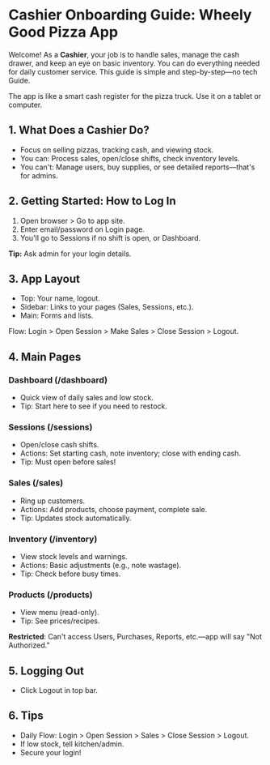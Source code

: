 # Cashier Onboarding Guide: Wheely Good Pizza App

Welcome! As a **Cashier**, your job is to handle sales, manage the cash drawer, and keep an eye on basic inventory. You can do everything needed for daily customer service. This guide is simple and step-by-step—no tech Guide.

The app is like a smart cash register for the pizza truck. Use it on a tablet or computer.

## 1. What Does a Cashier Do?

- Focus on selling pizzas, tracking cash, and viewing stock.
- You can: Process sales, open/close shifts, check inventory levels.
- You can't: Manage users, buy supplies, or see detailed reports—that's for admins.

## 2. Getting Started: How to Log In

1. Open browser > Go to app site.
2. Enter email/password on Login page.
3. You'll go to Sessions if no shift is open, or Dashboard.

**Tip:** Ask admin for your login details.

## 3. App Layout

- Top: Your name, logout.
- Sidebar: Links to your pages (Sales, Sessions, etc.).
- Main: Forms and lists.

Flow: Login > Open Session > Make Sales > Close Session > Logout.

## 4. Main Pages

### Dashboard (/dashboard)

- Quick view of daily sales and low stock.
- Tip: Start here to see if you need to restock.

### Sessions (/sessions)

- Open/close cash shifts.
- Actions: Set starting cash, note inventory; close with ending cash.
- Tip: Must open before sales!

### Sales (/sales)

- Ring up customers.
- Actions: Add products, choose payment, complete sale.
- Tip: Updates stock automatically.

### Inventory (/inventory)

- View stock levels and warnings.
- Actions: Basic adjustments (e.g., note wastage).
- Tip: Check before busy times.

### Products (/products)

- View menu (read-only).
- Tip: See prices/recipes.

**Restricted**: Can't access Users, Purchases, Reports, etc.—app will say "Not Authorized."

## 5. Logging Out

- Click Logout in top bar.

## 6. Tips

- Daily Flow: Login > Open Session > Sales > Close Session > Logout.
- If low stock, tell kitchen/admin.
- Secure your login!
